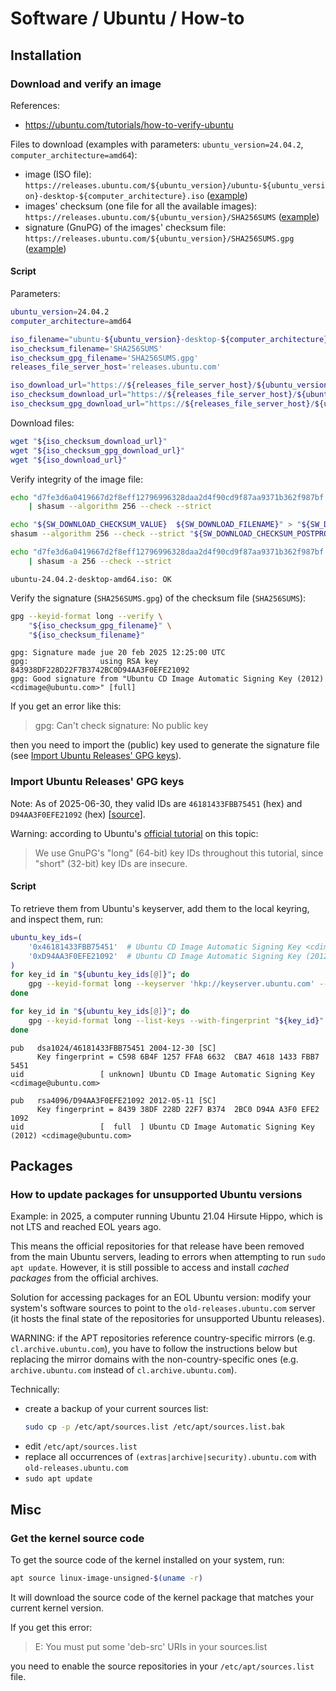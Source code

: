 # Software / Ubuntu / How-to

## Installation

### Download and verify an image

References:

- <https://ubuntu.com/tutorials/how-to-verify-ubuntu>

Files to download (examples with parameters: `ubuntu_version=24.04.2`, `computer_architecture=amd64`):

- image (ISO file):
  `https://releases.ubuntu.com/${ubuntu_version}/ubuntu-${ubuntu_version}-desktop-${computer_architecture}.iso`
  ([example](https://releases.ubuntu.com/24.04.2/ubuntu-24.04.2-desktop-amd64.iso))
- images' checksum (one file for all the available images):
  `https://releases.ubuntu.com/${ubuntu_version}/SHA256SUMS`
  ([example](https://releases.ubuntu.com/24.04.2/SHA256SUMS))
- signature (GnuPG) of the images' checksum file:
  `https://releases.ubuntu.com/${ubuntu_version}/SHA256SUMS.gpg`
  ([example](https://releases.ubuntu.com/24.04.2/SHA256SUMS.gpg))

#### Script

Parameters:

```sh
ubuntu_version=24.04.2
computer_architecture=amd64

iso_filename="ubuntu-${ubuntu_version}-desktop-${computer_architecture}.iso"
iso_checksum_filename='SHA256SUMS'
iso_checksum_gpg_filename='SHA256SUMS.gpg'
releases_file_server_host='releases.ubuntu.com'

iso_download_url="https://${releases_file_server_host}/${ubuntu_version}/${iso_filename}"
iso_checksum_download_url="https://${releases_file_server_host}/${ubuntu_version}/${iso_checksum_filename}"
iso_checksum_gpg_download_url="https://${releases_file_server_host}/${ubuntu_version}/${iso_checksum_gpg_filename}"
```

Download files:

```sh
wget "${iso_checksum_download_url}"
wget "${iso_checksum_gpg_download_url}"
wget "${iso_download_url}"
```

Verify integrity of the image file:

```sh
echo "d7fe3d6a0419667d2f8eff12796996328daa2d4f90cd9f87aa9371b362f987bf *ubuntu-24.04.2-desktop-amd64.iso" \
    | shasum --algorithm 256 --check --strict

echo "${SW_DOWNLOAD_CHECKSUM_VALUE}  ${SW_DOWNLOAD_FILENAME}" > "${SW_DOWNLOAD_CHECKSUM_POSTPROCESS_FILENAME}"
shasum --algorithm 256 --check --strict "${SW_DOWNLOAD_CHECKSUM_POSTPROCESS_FILENAME}"
```

```zsh
echo "d7fe3d6a0419667d2f8eff12796996328daa2d4f90cd9f87aa9371b362f987bf *ubuntu-24.04.2-desktop-amd64.iso" \
    | shasum -a 256 --check --strict
```

```text
ubuntu-24.04.2-desktop-amd64.iso: OK
```

Verify the signature (`SHA256SUMS.gpg`) of the checksum file (`SHA256SUMS`):

```zsh
gpg --keyid-format long --verify \
    "${iso_checksum_gpg_filename}" \
    "${iso_checksum_filename}"
```

```text
gpg: Signature made jue 20 feb 2025 12:25:00 UTC
gpg:                using RSA key 843938DF228D22F7B3742BC0D94AA3F0EFE21092
gpg: Good signature from "Ubuntu CD Image Automatic Signing Key (2012) <cdimage@ubuntu.com>" [full]
```

If you get an error like this:

> gpg: Can't check signature: No public key

then you need to import the (public) key used to generate the signature file
(see [Import Ubuntu Releases' GPG keys](#import-ubuntu-releases-gpg-keys)).

### Import Ubuntu Releases' GPG keys

Note: As of 2025-06-30, they valid IDs are `46181433FBB75451` (hex) and `D94AA3F0EFE21092` (hex)
[[source](https://ubuntu.com/tutorials/how-to-verify-ubuntu#4-retrieve-the-correct-signature-key)].

Warning: according to Ubuntu's
[official tutorial](https://ubuntu.com/tutorials/how-to-verify-ubuntu) on this topic:

> We use GnuPG's "long" (64-bit) key IDs throughout this tutorial, since "short" (32-bit)
> key IDs are insecure.

#### Script

To retrieve them from Ubuntu's keyserver, add them to the local keyring, and inspect them, run:

```sh
ubuntu_key_ids=(
    '0x46181433FBB75451'  # Ubuntu CD Image Automatic Signing Key <cdimage@ubuntu.com>
    '0xD94AA3F0EFE21092'  # Ubuntu CD Image Automatic Signing Key (2012) <cdimage@ubuntu.com>
)
for key_id in "${ubuntu_key_ids[@]}"; do
    gpg --keyid-format long --keyserver 'hkp://keyserver.ubuntu.com' --recv-keys "${key_id}"
done

for key_id in "${ubuntu_key_ids[@]}"; do
    gpg --keyid-format long --list-keys --with-fingerprint "${key_id}"
done
```

```text
pub   dsa1024/46181433FBB75451 2004-12-30 [SC]
      Key fingerprint = C598 6B4F 1257 FFA8 6632  CBA7 4618 1433 FBB7 5451
uid                 [ unknown] Ubuntu CD Image Automatic Signing Key <cdimage@ubuntu.com>

pub   rsa4096/D94AA3F0EFE21092 2012-05-11 [SC]
      Key fingerprint = 8439 38DF 228D 22F7 B374  2BC0 D94A A3F0 EFE2 1092
uid                 [  full  ] Ubuntu CD Image Automatic Signing Key (2012) <cdimage@ubuntu.com>

```

## Packages

### How to update packages for unsupported Ubuntu versions

Example: in 2025, a computer running Ubuntu 21.04 Hirsute Hippo,
which is not LTS and reached EOL years ago.

This means the official repositories for that release have been removed from the main Ubuntu
servers, leading to errors when attempting to run `sudo apt update`.
However, it is still possible to access and install _cached packages_ from the official archives.

Solution for accessing packages for an EOL Ubuntu version:
modify your system's software sources to point to the `old-releases.ubuntu.com` server
(it hosts the final state of the repositories for unsupported Ubuntu releases).

WARNING: if the APT repositories reference country-specific mirrors (e.g. `cl.archive.ubuntu.com`),
you have to follow the instructions below but replacing the mirror domains with the
non-country-specific ones (e.g. `archive.ubuntu.com` instead of `cl.archive.ubuntu.com`).

Technically:

- create a backup of your current sources list:
  ```bash
  sudo cp -p /etc/apt/sources.list /etc/apt/sources.list.bak
  ```
- edit `/etc/apt/sources.list`
- replace all occurrences of `(extras|archive|security).ubuntu.com`
  with `old-releases.ubuntu.com`
- `sudo apt update`

## Misc

### Get the kernel source code

To get the source code of the kernel installed on your system, run:

```bash
apt source linux-image-unsigned-$(uname -r)
```

It will download the source code of the kernel package that matches your current kernel version.

If you get this error:

> E: You must put some 'deb-src' URIs in your sources.list

you need to enable the source repositories in your `/etc/apt/sources.list` file.
